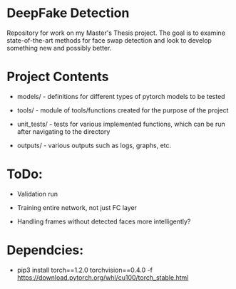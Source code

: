# DeepFake Detection

Repository for work on my Master's Thesis project. The goal is to examine state-of-the-art methods for face swap detection and look to develop something new and possibly better.

# Project Contents

* models/ - definitions for different types of pytorch models to be tested

* tools/ - module of tools/functions created for the purpose of the project

* unit_tests/ - tests for various implemented functions, which can be run after navigating to the directory

* outputs/ - various outputs such as logs, graphs, etc.

# ToDo:

* Validation run

* Training entire network, not just FC layer

* Handling frames without detected faces more intelligently?

# Dependcies:

* pip3 install torch==1.2.0 torchvision==0.4.0 -f https://download.pytorch.org/whl/cu100/torch_stable.html